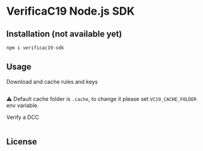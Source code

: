 # VerificaC19 Node.js SDK

## Installation (not available yet)

```sh
npm i verificac19-sdk
```

## Usage

Download and cache rules and keys

```js

```

⚠️ Default cache folder is `.cache`, to change it please set `VC19_CACHE_FOLDER`
env variable.

Verify a DCC

```js

```

## License
